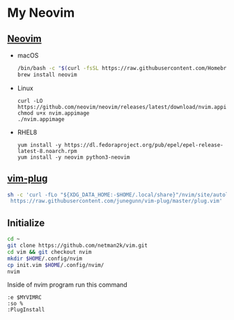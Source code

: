# My Neovim 

## [Neovim](https://github.com/neovim/neovim/wiki/Installing-Neovim)

* macOS

	```bash
	/bin/bash -c "$(curl -fsSL https://raw.githubusercontent.com/Homebrew/install/HEAD/install.sh)"
	brew install neovim
	```

* Linux

	```
	curl -LO https://github.com/neovim/neovim/releases/latest/download/nvim.appimage
	chmod u+x nvim.appimage
	./nvim.appimage
	```
* RHEL8
    ```
    yum install -y https://dl.fedoraproject.org/pub/epel/epel-release-latest-8.noarch.rpm
    yum install -y neovim python3-neovim
    ```

## [vim-plug](https://github.com/junegunn/vim-plug)
```bash
sh -c 'curl -fLo "${XDG_DATA_HOME:-$HOME/.local/share}"/nvim/site/autoload/plug.vim --create-dirs \
 https://raw.githubusercontent.com/junegunn/vim-plug/master/plug.vim'
```


## Initialize
```bash
cd ~
git clone https://github.com/netman2k/vim.git
cd vim && git checkout nvim
mkdir $HOME/.config/nvim
cp init.vim $HOME/.config/nvim/
nvim
```

Inside of nvim program run this command
```
:e $MYVIMRC
:so %
:PlugInstall
```

